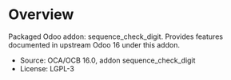 # Overview

Packaged Odoo addon: sequence_check_digit. Provides features documented in upstream Odoo 16 under this addon.

- Source: OCA/OCB 16.0, addon sequence_check_digit
- License: LGPL-3

